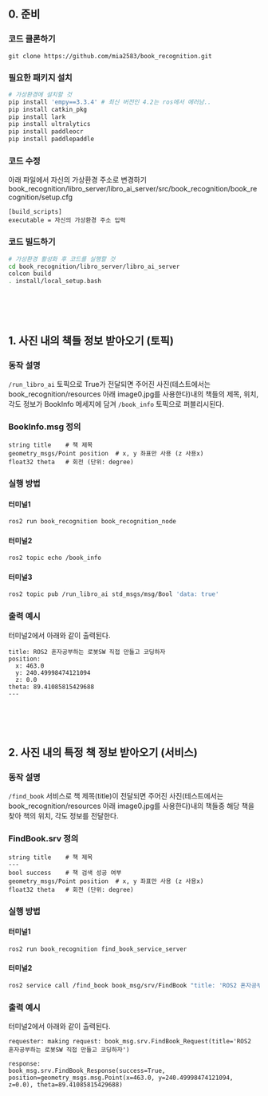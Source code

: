 
## 0. 준비

### 코드 클론하기
```
git clone https://github.com/mia2583/book_recognition.git
```

### 필요한 패키지 설치

```bash
# 가상환경에 설치할 것
pip install 'empy==3.3.4' # 최신 버전인 4.2는 ros에서 에러남..
pip install catkin_pkg
pip install lark
pip install ultralytics
pip install paddleocr
pip install paddlepaddle
```

### 코드 수정
아래 파일에서 자신의 가상환경 주소로 변경하기
book_recognition/libro_server/libro_ai_server/src/book_recognition/book_recognition/setup.cfg
```
[build_scripts]
executable = 자신의 가상환경 주소 입력
```

### 코드 빌드하기
```bash
# 가상환경 활성화 후 코드를 실행할 것
cd book_recognition/libro_server/libro_ai_server
colcon build
. install/local_setup.bash
```

<br/><br/><br/>

## 1. 사진 내의 책들 정보 받아오기 (토픽)

### 동작 설명

`/run_libro_ai` 토픽으로 True가 전달되면 주어진 사진(테스트에서는 book_recognition/resources 아래 image0.jpg를 사용한다)내의 책들의 제목, 위치, 각도 정보가 BookInfo 메세지에 담겨 `/book_info` 토픽으로 퍼블리시된다.

### BookInfo.msg 정의

```
string title    # 책 제목
geometry_msgs/Point position  # x, y 좌표만 사용 (z 사용x)
float32 theta   # 회전 (단위: degree)
```

### 실행 방법

#### 터미널1

```bash
ros2 run book_recognition book_recognition_node
```

#### 터미널2

```bash
ros2 topic echo /book_info
```

#### 터미널3

```bash
ros2 topic pub /run_libro_ai std_msgs/msg/Bool 'data: true' 
```

### 출력 예시

터미널2에서 아래와 같이 출력된다.

```
title: ROS2 혼자공부하는 로봇SW 직접 만들고 코딩하자
position:
  x: 463.0
  y: 240.49998474121094
  z: 0.0
theta: 89.41085815429688
---
```

<br/><br/><br/>

## 2. 사진 내의 특정 책 정보 받아오기 (서비스)

### 동작 설명

`/find_book` 서비스로 책 제목(title)이 전달되면 주어진 사진(테스트에서는 book_recognition/resources 아래 image0.jpg를 사용한다)내의 책들중 해당 책을 찾아 책의 위치, 각도 정보를 전달한다.

### FindBook.srv 정의

```
string title    # 책 제목
---
bool success    # 책 검색 성공 여부
geometry_msgs/Point position  # x, y 좌표만 사용 (z 사용x)
float32 theta   # 회전 (단위: degree)
```

### 실행 방법

#### 터미널1

```bash
ros2 run book_recognition find_book_service_server 
```

#### 터미널2

```bash
ros2 service call /find_book book_msg/srv/FindBook "title: 'ROS2 혼자공부하는 로봇SW 직접 만들고 코딩하자'"
```

### 출력 예시

터미널2에서 아래와 같이 출력된다.

```
requester: making request: book_msg.srv.FindBook_Request(title='ROS2 혼자공부하는 로봇SW 직접 만들고 코딩하자')

response:
book_msg.srv.FindBook_Response(success=True, position=geometry_msgs.msg.Point(x=463.0, y=240.49998474121094, z=0.0), theta=89.41085815429688)
```
